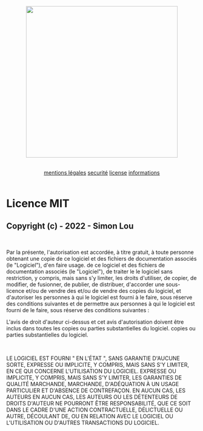 <p align="center"><a href="https://rescue-pannel.simon-lou.com" target="_blank"><img src="https://rescue-pannel.simon-lou.com/assets/images/LONG_EMS_BC_2.png" width="400"></a></p>

<br>

<div align="center">
    <a href="CGU.md" width="25%">mentions légales</a>
    <a href="SECURITY.md" width="25%">securité</a>
    <a href="LICENSE.md" width="25%">license</a>
    <a href="README.md" width="25%">informations</a>
</div>

<br>

# Licence MIT

## Copyright (c) - 2022 - Simon Lou

<br>

Par la présente, l'autorisation est accordée, à titre gratuit, à toute personne obtenant une copie de ce logiciel et des fichiers de documentation associés (le "Logiciel"), d'en faire usage.
de ce logiciel et des fichiers de documentation associés (le "Logiciel"), de traiter le
le logiciel sans restriction, y compris, mais sans s'y limiter, les droits
d'utiliser, de copier, de modifier, de fusionner, de publier, de distribuer, d'accorder une sous-licence et/ou de vendre des
et/ou de vendre des copies du logiciel, et d'autoriser les personnes à qui le logiciel est fourni à le faire, sous réserve des conditions suivantes
et de permettre aux personnes à qui le logiciel est fourni de le faire, sous réserve des conditions suivantes :

L'avis de droit d'auteur ci-dessus et cet avis d'autorisation doivent être inclus dans toutes les copies ou parties substantielles du logiciel.
copies ou parties substantielles du logiciel.

<br>

LE LOGICIEL EST FOURNI " EN L'ÉTAT ", SANS GARANTIE D'AUCUNE SORTE, EXPRESSE OU IMPLICITE, Y COMPRIS, MAIS SANS S'Y LIMITER, EN CE QUI CONCERNE L'UTILISATION DU LOGICIEL.
EXPRESSE OU IMPLICITE, Y COMPRIS, MAIS SANS S'Y LIMITER, LES GARANTIES DE QUALITÉ MARCHANDE,
MARCHANDE, D'ADÉQUATION À UN USAGE PARTICULIER ET D'ABSENCE DE CONTREFAÇON. EN AUCUN CAS, LES AUTEURS
EN AUCUN CAS, LES AUTEURS OU LES DÉTENTEURS DE DROITS D'AUTEUR NE POURRONT ÊTRE
RESPONSABILITÉ, QUE CE SOIT DANS LE CADRE D'UNE ACTION CONTRACTUELLE, DÉLICTUELLE OU AUTRE, DÉCOULANT DE,
OU EN RELATION AVEC LE LOGICIEL OU L'UTILISATION OU D'AUTRES TRANSACTIONS DU
LOGICIEL.
